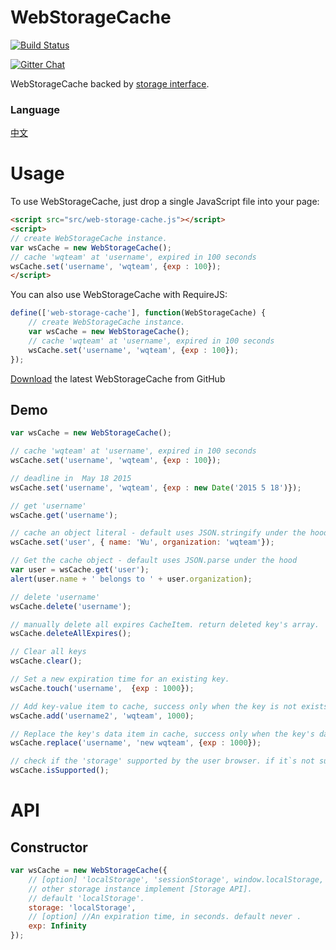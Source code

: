 # WebStorageCache  
[![Build Status](https://travis-ci.org/WQTeam/web-storage-cache.svg?branch=master)](https://travis-ci.org/WQTeam/web-storage-cache)

<a href='https://gitter.im/WQTeam/web-storage-cache'>
<img src='https://badges.gitter.im/Join%20Chat.svg' alt='Gitter Chat' />
</a>

WebStorageCache backed by [storage interface](http://www.w3.org/TR/webstorage/#storage).  

### Language
[中文](https://github.com/WQTeam/web-storage-cache/blob/master/README_zh_CN.md)

# Usage
To use WebStorageCache, just drop a single JavaScript file into your page:
```html
<script src="src/web-storage-cache.js"></script>
<script>
// create WebStorageCache instance.
var wsCache = new WebStorageCache();
// cache 'wqteam' at 'username', expired in 100 seconds
wsCache.set('username', 'wqteam', {exp : 100});
</script>
```
You can also use WebStorageCache with RequireJS:
```javascript
define(['web-storage-cache'], function(WebStorageCache) {
    // create WebStorageCache instance.
    var wsCache = new WebStorageCache();
    // cache 'wqteam' at 'username', expired in 100 seconds
    wsCache.set('username', 'wqteam', {exp : 100});
});
```

[Download](https://github.com/WQTeam/web-storage-cache/releases) the latest WebStorageCache from GitHub
## Demo
```javascript
var wsCache = new WebStorageCache();

// cache 'wqteam' at 'username', expired in 100 seconds
wsCache.set('username', 'wqteam', {exp : 100});

// deadline in  May 18 2015
wsCache.set('username', 'wqteam', {exp : new Date('2015 5 18')});

// get 'username'
wsCache.get('username');

// cache an object literal - default uses JSON.stringify under the hood
wsCache.set('user', { name: 'Wu', organization: 'wqteam'});

// Get the cache object - default uses JSON.parse under the hood
var user = wsCache.get('user');
alert(user.name + ' belongs to ' + user.organization);

// delete 'username'
wsCache.delete('username');

// manually delete all expires CacheItem. return deleted key's array.
wsCache.deleteAllExpires();

// Clear all keys
wsCache.clear();

// Set a new expiration time for an existing key.
wsCache.touch('username',  {exp : 1000});

// Add key-value item to cache, success only when the key is not exists in cache
wsCache.add('username2', 'wqteam', 1000);

// Replace the key's data item in cache, success only when the key's data item is exists in cache.
wsCache.replace('username', 'new wqteam', {exp : 1000});

// check if the 'storage' supported by the user browser. if it`s not supported by the user browser all the  WebStorageCache API methods will do noting.
wsCache.isSupported();

```
# API

## Constructor
```javascript
var wsCache = new WebStorageCache({
    // [option] 'localStorage', 'sessionStorage', window.localStorage, window.sessionStorage or
    // other storage instance implement [Storage API].
    // default 'localStorage'.
    storage: 'localStorage',
    // [option] //An expiration time, in seconds. default never .
    exp: Infinity
});
```
